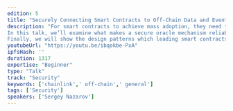 ```yaml
---
edition: 5
title: "Securely Connecting Smart Contracts to Off-Chain Data and Events"
description: "For smart contracts to achieve mass adoption, they need the ability to securely connect to external off-chain data and existing non-blockchain systems. The reliability with which smart contracts connect to key external systems determines their overall security. This critical security factor determines whether smart contracts will be used to secure the many forms of value beyond tokenization, such as prediction market outcomes, insurance payouts, trade finance, and more.
In this talk, we’ll examine what makes a secure oracle mechanism reliable enough to be trusted by smart contracts for external data delivery, access web APIs, and off-chain payments. We’ll review the security risks and failure scenarios to avoid when using oracles and share how developers should set up methods to maximize success. We’ll examine how a decentralized network makes oracle mechanisms more secure, and how decentralization, combined with approaches like Trusted Execution Environments, can enable the highest level of security when connecting with external systems. 
Finally, we will show the design patterns which leading smart contracts use to remain reliable and provide high levels of overall security while connecting to external systems."
youtubeUrl: "https://youtu.be/ibqokbe-PxA"
ipfsHash: ''
duration: 1317
expertise: "Beginner"
type: "Talk"
track: "Security"
keywords: ['chainlink',' off-chain',' general']
tags: ['Security']
speakers: ['Sergey Nazarov']
---
```

